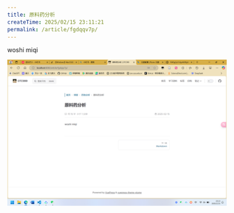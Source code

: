 ```yaml
---
title: 原料药分析
createTime: 2025/02/15 23:11:21
permalink: /article/fgdqqv7p/
---
```

woshi miqi

![1739632426928](image/原料药分析/1739632426928.png)